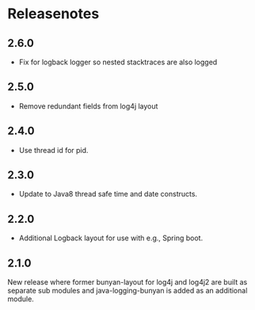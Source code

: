 # Releasenotes

## 2.6.0

* Fix for logback logger so nested stacktraces are also logged

## 2.5.0

* Remove redundant fields from log4j layout

## 2.4.0

* Use thread id for pid.

## 2.3.0

* Update to Java8 thread safe time and date constructs.

## 2.2.0

* Additional Logback layout for use with e.g., Spring boot.

## 2.1.0

New release where former bunyan-layout for log4j and log4j2 are built as
separate sub modules and java-logging-bunyan is added as an additional
module.
